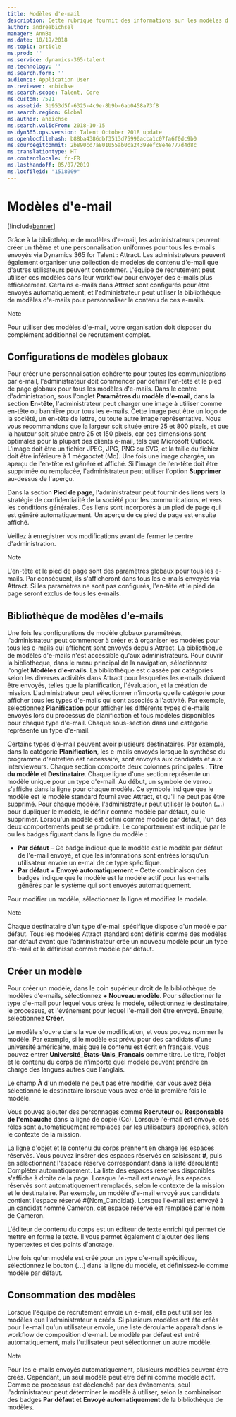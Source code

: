 ```yaml
---
title: Modèles d'e-mail
description: Cette rubrique fournit des informations sur les modèles d'e-mail que vous pouvez créer et utiliser dans Dynamics 365 for Talent - Attract.
author: andreabichsel
manager: AnnBe
ms.date: 10/19/2018
ms.topic: article
ms.prod: ''
ms.service: dynamics-365-talent
ms.technology: ''
ms.search.form: ''
audience: Application User
ms.reviewer: anbichse
ms.search.scope: Talent, Core
ms.custom: 7521
ms.assetid: 3b953d5f-6325-4c9e-8b9b-6ab0458a73f8
ms.search.region: Global
ms.author: anbichse
ms.search.validFrom: 2018-10-15
ms.dyn365.ops.version: Talent October 2018 update
ms.openlocfilehash: b88ba4386dbf3513d75990acca1c07fa6f0dc9b0
ms.sourcegitcommit: 2b890cd7a801055ab0ca24398efc8e4e777d4d8c
ms.translationtype: HT
ms.contentlocale: fr-FR
ms.lasthandoff: 05/07/2019
ms.locfileid: "1518009"
---
```

# <a name="email-templates"></a>Modèles d'e-mail
[!include[banner](../includes/banner.md)]

Grâce à la bibliothèque de modèles d'e-mail, les administrateurs peuvent créer un thème et une personnalisation uniformes pour tous les e-mails envoyés via Dynamics 365 for Talent : Attract. Les administrateurs peuvent également organiser une collection de modèles de contenu d'e-mail que d'autres utilisateurs peuvent consommer. L'équipe de recrutement peut utiliser ces modèles dans leur workflow pour envoyer des e-mails plus efficacement. Certains e-mails dans Attract sont configurés pour être envoyés automatiquement, et l'administrateur peut utiliser la bibliothèque de modèles d'e-mails pour personnaliser le contenu de ces e-mails.

> [!NOTE]
> Pour utiliser des modèles d'e-mail, votre organisation doit disposer du complément additionnel de recrutement complet.

## <a name="global-template-configurations"></a>Configurations de modèles globaux

Pour créer une personnalisation cohérente pour toutes les communications par e-mail, l'administrateur doit commencer par définir l'en-tête et le pied de page globaux pour tous les modèles d'e-mails. Dans le centre d'administration, sous l'onglet **Paramètres du modèle d'e-mail**, dans la section **En-tête**, l'administrateur peut charger une image à utiliser comme en-tête ou bannière pour tous les e-mails. Cette image peut être un logo de la société, un en-tête de lettre, ou toute autre image représentative. Nous vous recommandons que la largeur soit située entre 25 et 800 pixels, et que la hauteur soit située entre 25 et 150 pixels, car ces dimensions sont optimales pour la plupart des clients e-mail, tels que Microsoft Outlook. L'image doit être un fichier JPEG, JPG, PNG ou SVG, et la taille du fichier doit être inférieure à 1 mégaoctet (Mo). Une fois une image chargée, un aperçu de l'en-tête est généré et affiché. Si l'image de l'en-tête doit être supprimée ou remplacée, l'administrateur peut utiliser l'option **Supprimer** au-dessus de l'aperçu.

Dans la section **Pied de page**, l'administrateur peut fournir des liens vers la stratégie de confidentialité de la société pour les communications, et vers les conditions générales. Ces liens sont incorporés à un pied de page qui est généré automatiquement. Un aperçu de ce pied de page est ensuite affiché.

Veillez à enregistrer vos modifications avant de fermer le centre d'administration.

> [!NOTE] 
> L'en-tête et le pied de page sont des paramètres globaux pour tous les e-mails. Par conséquent, ils s'afficheront dans tous les e-mails envoyés via Attract. Si les paramètres ne sont pas configurés, l'en-tête et le pied de page seront exclus de tous les e-mails.

## <a name="email-template-library"></a>Bibliothèque de modèles d'e-mails 

Une fois les configurations de modèle globaux paramétrées, l'administrateur peut commencer à créer et à organiser les modèles pour tous les e-mails qui affichent sont envoyés depuis Attract. La bibliothèque de modèles d'e-mails n'est accessible qu'aux administrateurs. Pour ouvrir la bibliothèque, dans le menu principal de la navigation, sélectionnez l'onglet **Modèles d'e-mails**. La bibliothèque est classée par catégories selon les diverses activités dans Attract pour lesquelles les e-mails doivent être envoyés, telles que la planification, l'évaluation, et la création de mission. L'administrateur peut sélectionner n'importe quelle catégorie pour afficher tous les types d'e-mails qui sont associés à l'activité. Par exemple, sélectionnez **Planification** pour afficher les différents types d'e-mails envoyés lors du processus de planification et tous modèles disponibles pour chaque type d'e-mail. Chaque sous-section dans une catégorie représente un type d'e-mail.

Certains types d'e-mail peuvent avoir plusieurs destinataires. Par exemple, dans la catégorie **Planification**, les e-mails envoyés lorsque la synthèse du programme d'entretien est nécessaire, sont envoyés aux candidats et aux intervieweurs. Chaque section comporte deux colonnes principales : **Titre du modèle** et **Destinataire**. Chaque ligne d'une section représente un modèle unique pour un type d'e-mail. Au début, un symbole de verrou s'affiche dans la ligne pour chaque modèle. Ce symbole indique que le modèle est le modèle standard fourni avec Attract, et qu'il ne peut pas être supprimé. Pour chaque modèle, l'administrateur peut utiliser le bouton (**...**) pour dupliquer le modèle, le définir comme modèle par défaut, ou le supprimer. Lorsqu'un modèle est défini comme modèle par défaut, l'un des deux comportements peut se produire. Le comportement est indiqué par le ou les badges figurant dans la ligne du modèle :

- **Par défaut** – Ce badge indique que le modèle est le modèle par défaut de l'e-mail envoyé, et que les informations sont entrées lorsqu'un utilisateur envoie un e-mal de ce type spécifique.
- **Par défaut** + **Envoyé automatiquement** – Cette combinaison des badges indique que le modèle est le modèle actif pour les e-mails générés par le système qui sont envoyés automatiquement.

Pour modifier un modèle, sélectionnez la ligne et modifiez le modèle.

> [!NOTE]
> Chaque destinataire d'un type d'e-mail spécifique dispose d'un modèle par défaut. Tous les modèles Attract standard sont définis comme des modèles par défaut avant que l'administrateur crée un nouveau modèle pour un type d'e-mail et le définisse comme modèle par défaut.

## <a name="create-a-template"></a>Créer un modèle

Pour créer un modèle, dans le coin supérieur droit de la bibliothèque de modèles d'e-mails, sélectionnez **+ Nouveau modèle**. Pour sélectionner le type d'e-mail pour lequel vous créez le modèle, sélectionnez le destinataire, le processus, et l'événement pour lequel l'e-mail doit être envoyé. Ensuite, sélectionnez **Créer**.

Le modèle s'ouvre dans la vue de modification, et vous pouvez nommer le modèle. Par exemple, si le modèle est prévu pour des candidats d'une université américaine, mais que le contenu est écrit en français, vous pouvez entrer **Université\_États-Unis\_Francais** comme titre. Le titre, l'objet et le contenu du corps de n'importe quel modèle peuvent prendre en charge des langues autres que l'anglais.

Le champ **À** d'un modèle ne peut pas être modifié, car vous avez déjà sélectionné le destinataire lorsque vous avez créé la première fois le modèle.

Vous pouvez ajouter des personnages comme **Recruteur** ou **Responsable de l'embauche** dans la ligne de copie (Cc). Lorsque l'e-mail est envoyé, ces rôles sont automatiquement remplacés par les utilisateurs appropriés, selon le contexte de la mission.

La ligne d'objet et le contenu du corps prennent en charge les espaces réservés. Vous pouvez insérer des espaces réservés en saisissant **\#**, puis en sélectionnant l'espace réservé correspondant dans la liste déroulante Compléter automatiquement. La liste des espaces réservés disponibles s'affiche à droite de la page. Lorsque l'e-mail est envoyé, les espaces réservés sont automatiquement remplacés, selon le contexte de la mission et le destinataire. Par exemple, un modèle d'e-mail envoyé aux candidats contient l'espace réservé \#{Nom\_Candidat}. Lorsque l'e-mail est envoyé à un candidat nommé Cameron, cet espace réservé est remplacé par le nom de Cameron.

L'éditeur de contenu du corps est un éditeur de texte enrichi qui permet de mettre en forme le texte. Il vous permet également d'ajouter des liens hypertextes et des points d'ancrage.

Une fois qu'un modèle est créé pour un type d'e-mail spécifique, sélectionnez le bouton (**...**) dans la ligne du modèle, et définissez-le comme modèle par défaut.

## <a name="consume-templates"></a>Consommation des modèles

Lorsque l'équipe de recrutement envoie un e-mail, elle peut utiliser les modèles que l'administrateur a créés. Si plusieurs modèles ont été créés pour l'e-mail qu'un utilisateur envoie, une liste déroulante apparaît dans le workflow de composition d'e-mail. Le modèle par défaut est entré automatiquement, mais l'utilisateur peut sélectionner un autre modèle.

> [!NOTE] 
> Pour les e-mails envoyés automatiquement, plusieurs modèles peuvent être créés. Cependant, un seul modèle peut être défini comme modèle actif. Comme ce processus est déclenché par des événements, seul l'administrateur peut déterminer le modèle à utiliser, selon la combinaison des badges **Par défaut** et **Envoyé automatiquement** de la bibliothèque de modèles.
